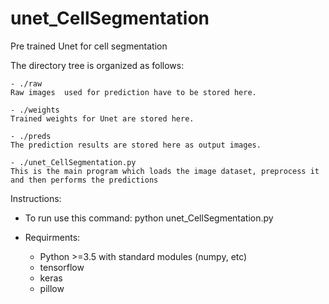 # unet_CellSegmentation
Pre trained Unet  for cell segmentation

The directory tree is organized as follows:

    - ./raw
    Raw images  used for prediction have to be stored here. 
    
    - ./weights
    Trained weights for Unet are stored here.

    - ./preds
    The prediction results are stored here as output images.

    - ./unet_CellSegmentation.py
    This is the main program which loads the image dataset, preprocess it and then performs the predictions


Instructions:

- To run use this command:
     python unet_CellSegmentation.py

- Requirments:
  - Python >=3.5 with standard modules (numpy, etc)
  - tensorflow
  - keras
  - pillow

